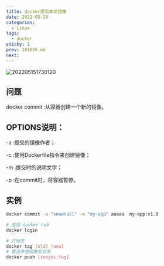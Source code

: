 ```yaml
---
title: docker提交本地镜像
date: 2022-05-10
categories:
  - Linux
tags:
  - docker
sticky: 1
prev: 101655.md
next:
---
```


![202205151730120](https://cdn.jsdelivr.net/gh/qbmzc/images/2022/202205151730120.png)

<!-- more -->

## 问题

docker commit :从容器创建一个新的镜像。

## OPTIONS说明：

-a :提交的镜像作者；

-c :使用Dockerfile指令来创建镜像；

-m :提交时的说明文字；

-p :在commit时，将容器暂停。

## 实例

```bash
docker commit -a "snownull" -m "my-app" aaaaa  my-app:v1.0

# 登陆 docker hub
docker login 

# 打标签
docker tag [old] [new]
# 推送本地镜像到仓库
docker push [images:tag]

```